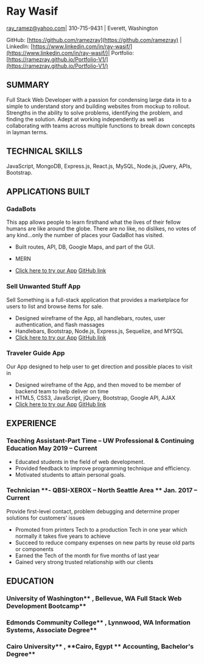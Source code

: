 # **Ray Wasif**

[ray_ramez@yahoo.com](mailto:ray_ramez@yahoo.com)| 310-715-9431 | Everett, Washington

GitHub: [https://github.com/ramezray](https://github.com/ramezray) | 
LinkedIn: [https://www.linkedin.com/in/ray-wasif/](https://www.linkedin.com/in/ray-wasif/)|
Portfolio: [https://ramezray.github.io/Portfolio-V1/](https://ramezray.github.io/Portfolio-V1/)

## **SUMMARY**

Full Stack Web Developer with a passion for condensing large data in to a simple to understand story and building websites from mockup to rollout. Strengths in the ability to solve problems, identifying the problem, and finding the solution. Adept at working independently as well as collaborating with teams across multiple functions to break down concepts in layman terms.

## **TECHNICAL SKILLS**

JavaScript, MongoDB, Express.js, React.js, MySQL, Node.js, jQuery, APIs, Bootstrap.

## **APPLICATIONS BUILT**

### **GadaBots**

This app allows people to learn firsthand what the lives of their fellow humans are like around the globe. There are no like, no dislikes, no votes of any kind...only the number of places your GadaBot has visited.

- Built routes, API, DB, Google Maps, and part of the GUI.
- MERN

- [Click here to try our App](https://gadabots.herokuapp.com/) [GitHub link](https://github.com/gadabots/GadaBots)

### **Sell Unwanted Stuff App**

Sell Something is a full-stack application that provides a marketplace for users to list and browse items for sale.

- Designed wireframe of the App, all handlebars, routes, user authentication, and flash massages
- Handlebars, Bootstrap, Node.js, Express.js, Sequelize, and MYSQL
- [Click here to try our App](https://nameless-eyrie-70280.herokuapp.com/login) [GitHub link](https://github.com/ramezray/sellSomethingApp)

### **Traveler Guide App**

Our App designed to help user to get direction and possible places to visit in

- Designed wireframe of the App, and then moved to be member of backend team to help deliver on time
- HTML5, CSS3, JavaScript, jQuery, Bootstrap, Google API, AJAX
- [Click here to try our App](https://ramezray.github.io/Road-Trip-Guid-App-Using-Google-API/) [GitHub link](https://github.com/ramezray/Road-Trip-Guid-App-Using-Google-API)

## **EXPERIENCE**

### **Teaching Assistant-Part Time** **– UW Professional &amp; Continuing Education May 2019 – Current**

- Educated students in the field of web development.
- Provided feedback to improve programming technique and efficiency.
- Motivated students to attain personal goals.

### **Technician** **- QBSI-XEROX – North Seattle Area ** **Jan. 2017 – Current**

Provide first-level contact, problem debugging and determine proper solutions for customers&#39; issues

- Promoted from printers Tech to a production Tech in one year which normally it takes five years to achieve
- Succeed to reduce company expenses on new parts by reuse old parts or components
- Earned the Tech of the month for five months of last year
- Gained very strong trusted relationship with our clients

## **EDUCATION**

### **University of Washington\*\*** , **Bellevue, WA** Full Stack Web Development Bootcamp\*\*

### **Edmonds Community College\*\*** , **Lynnwood, WA** Information Systems, Associate Degree\*\*

### **Cairo University\*\*** , **Cairo, Egypt ** Accounting, Bachelor&#39;s Degree\*\*
